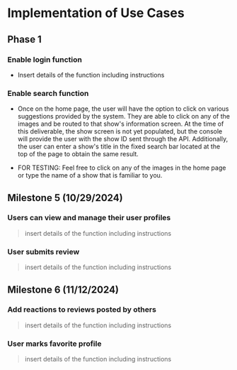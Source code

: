 # Implementation of Use Cases

## Phase 1
### Enable login function
- Insert details of the function including instructions
### Enable search function
- Once on the home page, the user will have the option to click on various suggestions provided by the system.
They are able to click on any of the images and be routed to that show's information screen.
At the time of this deliverable, the show screen is not yet populated, but the console will provide the user with the show ID sent through the API.
Additionally, the user can enter a show's title in the fixed search bar located at the top of the page to obtain the same result.

- FOR TESTING: Feel free to click on any of the images in the home page or type the name of a show that is familiar to you.


## Milestone 5 (10/29/2024)
### Users can view and manage their user profiles
>insert details of the function including instructions
### User submits review
>insert details of the function including instructions

## Milestone 6 (11/12/2024)
### Add reactions to reviews posted by others
>insert details of the function including instructions
### User marks favorite profile
>insert details of the function including instructions